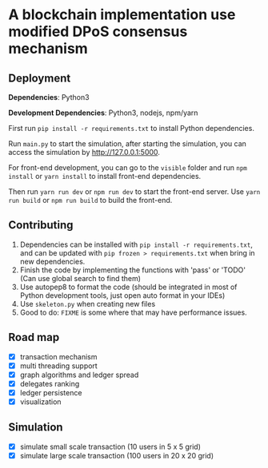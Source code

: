 # A blockchain implementation use modified DPoS consensus mechanism

## Deployment
**Dependencies**: Python3

**Development Dependencies**: Python3, nodejs, npm/yarn

First run `pip install -r requirements.txt` to install Python dependencies.

Run `main.py` to start the simulation, after starting the simulation, you can access the simulation by http://127.0.0.1:5000.

For front-end development, you can go to the `visible` folder and run `npm install` or `yarn install` to install front-end dependencies.

Then run `yarn run dev` or `npm run dev` to start the front-end server. Use `yarn run build` or `npm run build` to build the front-end.

## Contributing
1. Dependencies can be installed with `pip install -r requirements.txt`, and can be updated with `pip frozen > requirements.txt` when bring in new dependencies.
2. Finish the code by implementing the functions with 'pass' or 'TODO' (Can use global search to find them)
3. Use autopep8 to format the code (should be integrated in most of Python development tools, just open auto format in your IDEs)
4. Use `skeleton.py` when creating new files
5. Good to do: `FIXME` is some where that may have performance issues.

## Road map
- [x] transaction mechanism
- [x] multi threading support
- [x] graph algorithms and ledger spread
- [x] delegates ranking
- [x] ledger persistence
- [x] visualization

## Simulation
- [x] simulate small scale transaction (10 users in 5 x 5 grid)
- [x] simulate large scale transaction (100 users in 20 x 20 grid)
